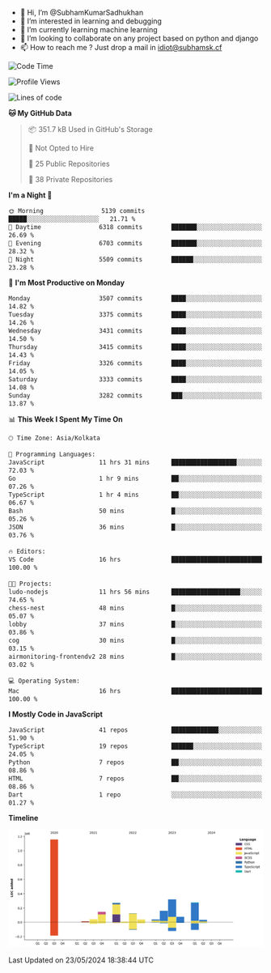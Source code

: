 - 👋 Hi, I’m @SubhamKumarSadhukhan
- 👀 I’m interested in learning and debugging
- 🌱 I’m currently learning machine learning
- 💞️ I’m looking to collaborate on any project based on python and django
- 📫 How to reach me ?
      Just drop a mail in idiot@subhamsk.cf

<!---
SubhamKumarSadhukhan/SubhamKumarSadhukhan is a ✨ special ✨ repository because its `README.md` (this file) appears on your GitHub profile.
You can click the Preview link to take a look at your changes.
--->


<!--START_SECTION:waka-->
![Code Time](http://img.shields.io/badge/Code%20Time-2%2C206%20hrs%2053%20mins-blue)

![Profile Views](http://img.shields.io/badge/Profile%20Views-0-blue)

![Lines of code](https://img.shields.io/badge/From%20Hello%20World%20I%27ve%20Written-2.7%20million%20lines%20of%20code-blue)

**🐱 My GitHub Data** 

> 📦 351.7 kB Used in GitHub's Storage 
 > 
> 🚫 Not Opted to Hire
 > 
> 📜 25 Public Repositories 
 > 
> 🔑 38 Private Repositories 
 > 
**I'm a Night 🦉** 

```text
🌞 Morning                5139 commits        █████░░░░░░░░░░░░░░░░░░░░   21.71 % 
🌆 Daytime                6318 commits        ███████░░░░░░░░░░░░░░░░░░   26.69 % 
🌃 Evening                6703 commits        ███████░░░░░░░░░░░░░░░░░░   28.32 % 
🌙 Night                  5509 commits        ██████░░░░░░░░░░░░░░░░░░░   23.28 % 
```
📅 **I'm Most Productive on Monday** 

```text
Monday                   3507 commits        ████░░░░░░░░░░░░░░░░░░░░░   14.82 % 
Tuesday                  3375 commits        ████░░░░░░░░░░░░░░░░░░░░░   14.26 % 
Wednesday                3431 commits        ████░░░░░░░░░░░░░░░░░░░░░   14.50 % 
Thursday                 3415 commits        ████░░░░░░░░░░░░░░░░░░░░░   14.43 % 
Friday                   3326 commits        ████░░░░░░░░░░░░░░░░░░░░░   14.05 % 
Saturday                 3333 commits        ████░░░░░░░░░░░░░░░░░░░░░   14.08 % 
Sunday                   3282 commits        ███░░░░░░░░░░░░░░░░░░░░░░   13.87 % 
```


📊 **This Week I Spent My Time On** 

```text
🕑︎ Time Zone: Asia/Kolkata

💬 Programming Languages: 
JavaScript               11 hrs 31 mins      ██████████████████░░░░░░░   72.03 % 
Go                       1 hr 9 mins         ██░░░░░░░░░░░░░░░░░░░░░░░   07.26 % 
TypeScript               1 hr 4 mins         ██░░░░░░░░░░░░░░░░░░░░░░░   06.67 % 
Bash                     50 mins             █░░░░░░░░░░░░░░░░░░░░░░░░   05.26 % 
JSON                     36 mins             █░░░░░░░░░░░░░░░░░░░░░░░░   03.76 % 

🔥 Editors: 
VS Code                  16 hrs              █████████████████████████   100.00 % 

🐱‍💻 Projects: 
ludo-nodejs              11 hrs 56 mins      ███████████████████░░░░░░   74.65 % 
chess-nest               48 mins             █░░░░░░░░░░░░░░░░░░░░░░░░   05.07 % 
lobby                    37 mins             █░░░░░░░░░░░░░░░░░░░░░░░░   03.86 % 
cog                      30 mins             █░░░░░░░░░░░░░░░░░░░░░░░░   03.15 % 
airmonitoring-frontendv2 28 mins             █░░░░░░░░░░░░░░░░░░░░░░░░   03.02 % 

💻 Operating System: 
Mac                      16 hrs              █████████████████████████   100.00 % 
```

**I Mostly Code in JavaScript** 

```text
JavaScript               41 repos            █████████████░░░░░░░░░░░░   51.90 % 
TypeScript               19 repos            ██████░░░░░░░░░░░░░░░░░░░   24.05 % 
Python                   7 repos             ██░░░░░░░░░░░░░░░░░░░░░░░   08.86 % 
HTML                     7 repos             ██░░░░░░░░░░░░░░░░░░░░░░░   08.86 % 
Dart                     1 repo              ░░░░░░░░░░░░░░░░░░░░░░░░░   01.27 % 
```



**Timeline**

![Lines of Code chart](https://raw.githubusercontent.com/SubhamKumarSadhukhan/SubhamKumarSadhukhan/main/assets/bar_graph.png)


 Last Updated on 23/05/2024 18:38:44 UTC
<!--END_SECTION:waka-->

